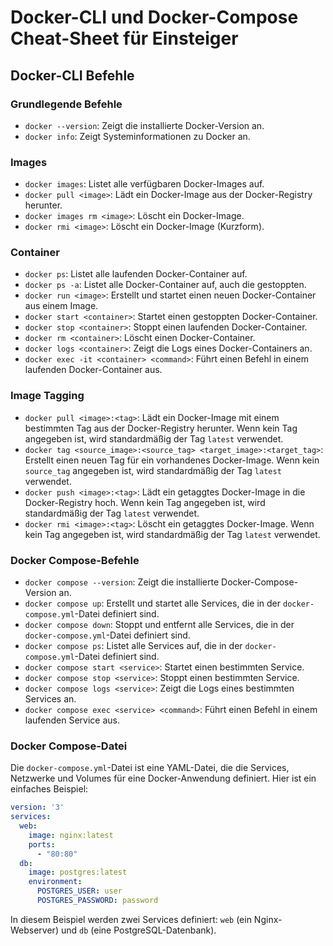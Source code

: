 # Docker-CLI und Docker-Compose Cheat-Sheet für Einsteiger

## Docker-CLI Befehle

### Grundlegende Befehle

* `docker --version`: Zeigt die installierte Docker-Version an.
* `docker info`: Zeigt Systeminformationen zu Docker an.

### Images

* `docker images`: Listet alle verfügbaren Docker-Images auf.
* `docker pull <image>`: Lädt ein Docker-Image aus der Docker-Registry herunter.
* `docker images rm <image>`: Löscht ein Docker-Image.
* `docker rmi <image>`: Löscht ein Docker-Image (Kurzform).

### Container

* `docker ps`: Listet alle laufenden Docker-Container auf.
* `docker ps -a`: Listet alle Docker-Container auf, auch die gestoppten.
* `docker run <image>`: Erstellt und startet einen neuen Docker-Container aus einem Image.
* `docker start <container>`: Startet einen gestoppten Docker-Container.
* `docker stop <container>`: Stoppt einen laufenden Docker-Container.
* `docker rm <container>`: Löscht einen Docker-Container.
* `docker logs <container>`: Zeigt die Logs eines Docker-Containers an.
* `docker exec -it <container> <command>`: Führt einen Befehl in einem laufenden Docker-Container aus.

### Image Tagging

* `docker pull <image>:<tag>`: Lädt ein Docker-Image mit einem bestimmten Tag aus der Docker-Registry herunter. Wenn kein Tag angegeben ist, wird standardmäßig der Tag `latest` verwendet.
* `docker tag <source_image>:<source_tag> <target_image>:<target_tag>`: Erstellt einen neuen Tag für ein vorhandenes Docker-Image. Wenn kein `source_tag` angegeben ist, wird standardmäßig der Tag `latest` verwendet.
* `docker push <image>:<tag>`: Lädt ein getaggtes Docker-Image in die Docker-Registry hoch. Wenn kein Tag angegeben ist, wird standardmäßig der Tag `latest` verwendet.
* `docker rmi <image>:<tag>`: Löscht ein getaggtes Docker-Image. Wenn kein Tag angegeben ist, wird standardmäßig der Tag `latest` verwendet.

### Docker Compose-Befehle

* `docker compose --version`: Zeigt die installierte Docker-Compose-Version an.
* `docker compose up`: Erstellt und startet alle Services, die in der `docker-compose.yml`-Datei definiert sind.
* `docker compose down`: Stoppt und entfernt alle Services, die in der `docker-compose.yml`-Datei definiert sind.
* `docker compose ps`: Listet alle Services auf, die in der `docker-compose.yml`-Datei definiert sind.
* `docker compose start <service>`: Startet einen bestimmten Service.
* `docker compose stop <service>`: Stoppt einen bestimmten Service.
* `docker compose logs <service>`: Zeigt die Logs eines bestimmten Services an.
* `docker compose exec <service> <command>`: Führt einen Befehl in einem laufenden Service aus.

### Docker Compose-Datei

Die `docker-compose.yml`-Datei ist eine YAML-Datei, die die Services, Netzwerke und Volumes für eine Docker-Anwendung definiert. Hier ist ein einfaches Beispiel:

```yaml
version: '3'
services:
  web:
    image: nginx:latest
    ports:
      - "80:80"
  db:
    image: postgres:latest
    environment:
      POSTGRES_USER: user
      POSTGRES_PASSWORD: password
```

In diesem Beispiel werden zwei Services definiert: `web` (ein Nginx-Webserver) und `db` (eine PostgreSQL-Datenbank).